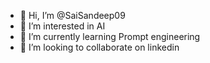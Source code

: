 - 👋 Hi, I’m @SaiSandeep09
- 👀 I’m interested in AI
- 🌱 I’m currently learning Prompt engineering
- 💞️ I’m looking to collaborate on linkedin

<!---
SaiSandeep09/SaiSandeep09 is a ✨ special ✨ repository because its `README.md` (this file) appears on your GitHub profile.
You can click the Preview link to take a look at your changes.
--->
